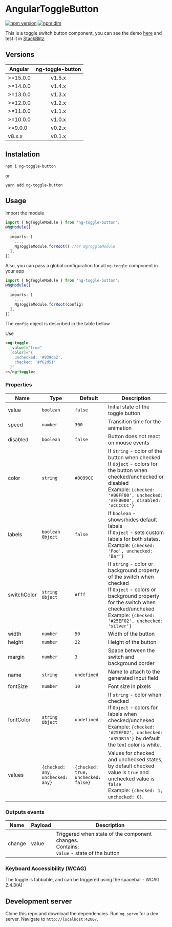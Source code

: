 
# AngularToggleButton

[![npm version](https://img.shields.io/npm/v/ng-toggle-button.svg)][npm-url]
[![npm dlm](https://img.shields.io/npm/dm/ng-toggle-button)][npm-url]

[npm-url]: https://www.npmjs.com/package/ng-toggle-button

This is a toggle switch button component, you can see the demo [here](https://ng-toggle-button.netlify.app) and test it in [StackBlitz](https://stackblitz.com/edit/ng-toggle-button).

## Versions

| Angular  | ng-toggle-button|
| -------- |:------:| 
| >=15.0.0 | v1.5.x |
| >=14.0.0 | v1.4.x |
| >=13.0.0 | v1.3.x |
| >=12.0.0 | v1.2.x |
| >=11.0.0 | v1.1.x |
| >=10.0.0 | v1.0.x |
| >=9.0.0  | v0.2.x |
| v8.x.x   | v0.1.x |

## Instalation

```
npm i ng-toggle-button
```

or

```
yarn add ng-toggle-button
```

## Usage

Import the module

```typescript
import { NgToggleModule } from 'ng-toggle-button';
@NgModule({
  ...
  imports: [
    ...,
    NgToggleModule.forRoot() //or NgToggleModule
  ],
})
```

Also, you can pass a global configuration for all `ng-toggle` component in your app

```typescript
import { NgToggleModule } from 'ng-toggle-button';
@NgModule({
  ...
  imports: [
    ...,
    NgToggleModule.forRoot(config)
  ],
})
```

The `config` object is described in the table bellow

Use

```html
<ng-toggle
  [value]="true"
  [color]="{
    unchecked: '#939da2',
    checked: '#f62d51'
  }"
></ng-toggle>
```

### Properties

| Name | Type | Default | Description |
|-------------|--------------------|-------------|---------------------------------------------------------------------------------------------------------------------------------------------------------------------------------------------------------------------|
| value | `boolean` | `false` | Initial state of the toggle button |
| speed | `number` | `300` | Transition time for the animation |
| disabled | `boolean` | `false` | Button does not react on mouse events |
| color | `string` | `#0099CC` | If `String` - color of the button when checked <br>If `Object` - colors for the button when checked/unchecked or disabled<br>Example: `{checked: '#00FF00', unchecked: '#FF0000', disabled: '#CCCCCC'}` |
| labels | `boolean  Object` | `false` | If `boolean` - shows/hides default labels <br>If `Object` - sets custom labels for both states. <br>Example: `{checked: 'Foo', unchecked: 'Bar'}` |
| switchColor | `string  Object` | `#fff` | If `string` - color or background property of the switch when checked <br>If `Object` - colors or background property for the switch when checked/uncheked <br>Example: `{checked: '#25EF02', unchecked: 'silver'}` |
| width | `number` | `50` | Width of the button |
| height | `number` | `22` | Height of the button |
| margin | `number` | `3` | Space between the switch and background border |
| name | `string` | `undefined` | Name to attach to the generated input field |
| fontSize | `number` | `10` | Font size in pixels |
| fontColor | `string  Object` | `undefined` | If `string` - color when checked <br>If `Object` - colors for labels when checked/uncheked <br>Example: `{checked: '#25EF02', unchecked: '#35DB15'}` by default the text color is white.|
| values | `{checked: any, unchecked: any}` | `{checked: true, unchecked: false}` | Values for checked and unchecked states, by default checked value is `true` and unchecked value is `false` <br>Example: `{checked: 1, unchecked: 0}`.|

### Outputs events

| Name   | Payload | Description |
| ---    | ------  | -------     |
| change | value   | Triggered when state of the component changes. <br>Contains: <br>`value` - state of the button |

### Keyboard Accessibility (WCAG)

The toggle is tabbable, and can be triggered using the spacebar - WCAG 2.4.3(A)

## Development server

Clone this repo and download the dependencies.
Run `ng serve` for a dev server. Navigate to `http://localhost:4200/`.
